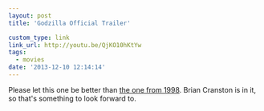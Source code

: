 ```yaml
---
layout: post
title: 'Godzilla Official Trailer'

custom_type: link
link_url: http://youtu.be/QjKO10hKtYw
tags:
  - movies
date: '2013-12-10 12:14:14'
---
```

Please let this one be better than [the one from 1998](http://www.imdb.com/title/tt0120685/). Brian Cranston is in it, so that's something to look forward to.
